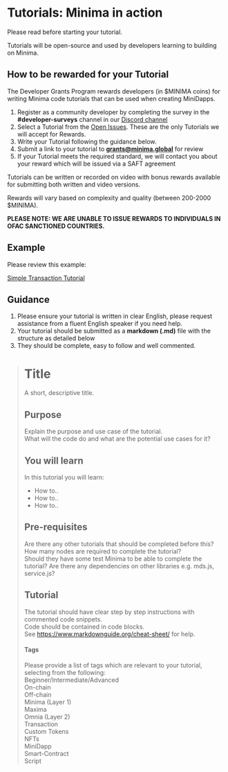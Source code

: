 # Tutorials: Minima in action

Please read before starting your tutorial. 

Tutorials will be open-source and used by developers learning to building on Minima.

## How to be rewarded for your Tutorial

The Developer Grants Program rewards developers (in $MINIMA coins) for writing Minima code tutorials that can be used when creating MiniDapps.

1. Register as a community developer by completing the survey in the **#developer-surveys** channel in our [Discord channel](https://discord.gg/minima)
2. Select a Tutorial from the [Open Issues](https://github.com/minima-global/Tutorials/issues). These are the only Tutorials we will accept for Rewards.
3. Write your Tutorial following the guidance below. 
4. Submit a link to your tutorial to **grants@minima.global** for review
5. If your Tutorial meets the required standard, we will contact you about your reward which will be issued via a SAFT agreement

Tutorials can be written or recorded on video with bonus rewards available for submitting both written and video versions.

Rewards will vary based on complexity and quality (between 200-2000 $MINIMA).

**PLEASE NOTE: WE ARE UNABLE TO ISSUE REWARDS TO INDIVIDUALS IN OFAC SANCTIONED COUNTRIES.**

## Example
Please review this example:

[Simple Transaction Tutorial](https://github.com/minima-global/Tutorials/blob/main/Example-Basic_Transaction_Tutorial.md)

## Guidance

1. Please ensure your tutorial is written in clear English, please request assistance from a fluent English speaker if you need help. 
2. Your tutorial should be submitted as a **markdown (.md)** file with the structure as detailed below
3. They should be complete, easy to follow and well commented.

> # Title
> A short, descriptive title.
> 
> ## Purpose
> Explain the purpose and use case of the tutorial.<br/>
> What will the code do and what are the potential use cases for it?
> 
> ## You will learn
> In this tutorial you will learn:
> - How to..
> - How to..
> - How to..
> 
> ## Pre-requisites
> Are there any other tutorials that should be completed before this? <br/>
> How many nodes are required to complete the tutorial?<br/>
> Should they have some test Minima to be able to complete the tutorial?
> Are there any dependencies on other libraries e.g. mds.js, service.js?<br/>
>
> ## Tutorial
> The tutorial should have clear step by step instructions with commented code snippets.<br/>
> Code should be contained in code blocks. <br/>
> See https://www.markdownguide.org/cheat-sheet/ for help.
> 
> #### Tags
> Please provide a list of tags which are relevant to your tutorial, selecting from the following:<br/>
> Beginner/Intermediate/Advanced<br/>
> On-chain<br/>
> Off-chain<br/>
> Minima (Layer 1)<br/>
> Maxima<br/>
> Omnia (Layer 2)<br/>
> Transaction<br/>
> Custom Tokens<br/>
> NFTs<br/>
> MiniDapp<br/>
> Smart-Contract<br/>
> Script<br/>
